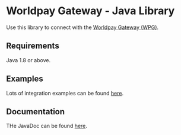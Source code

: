 # Worldpay Gateway - Java Library
Use this library to connect with the [Worldpay Gateway (WPG)](https://www.worldpay.com/global/products/gateway-services).

## Requirements
Java 1.8 or above.

## Examples
Lots of integration examples can be found [here](src/test/java/com/worldpay/sdk/wpg/examples).

## Documentation
THe JavaDoc can be found [here](fake).
